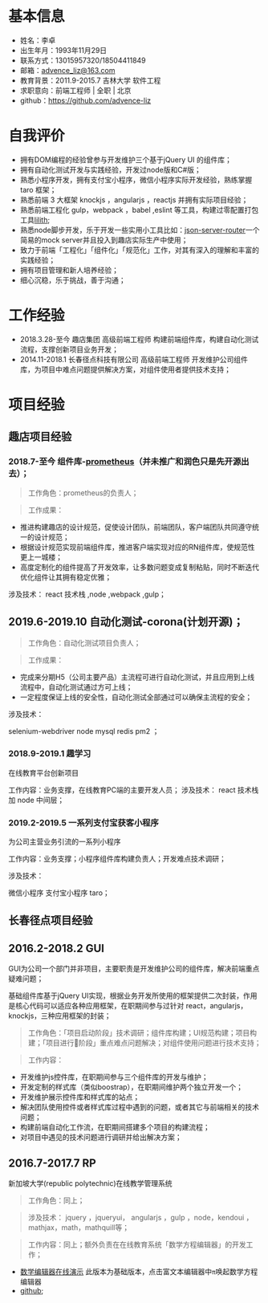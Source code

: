 # 基本信息

- 姓名：李卓
- 出生年月：1993年11月29日 
- 联系方式：13015957320/18504411849 
- 邮箱：advence_liz@163.com
- 教育背景：2011.9-2015.7 吉林大学 软件工程 
- 求职意向：前端工程师 | 全职 | 北京 
- github：https://github.com/advence-liz

# 自我评价

- 拥有DOM编程的经验曾参与开发维护三个基于jQuery UI 的组件库；
- 拥有自动化测试开发与实践经验，开发过node版和C#版；
- 熟悉小程序开发，拥有支付宝小程序，微信小程序实际开发经验，熟练掌握 taro 框架；
- 熟悉前端 3 大框架 knockjs ，angularjs ，reactjs 并拥有实际项目经验；
- 熟悉前端工程化 gulp，webpack ，babel ,eslint 等工具，构建过零配置打包工具[lilith](https://github.com/sharpgui/lilith);
- 熟悉node脚步开发，乐于开发一些实用小工具比如：[json-server-router](https://github.com/advence-liz/json-server-router)一个简易的mock server并且投入到趣店实际生产中使用；
- 致力于前端「工程化」「组件化」「规范化」工作，对其有深入的理解和丰富的实践经验；
- 拥有项目管理和新人培养经验；
- 细心沉稳，乐于挑战，善于沟通；

# 工作经验

- 2018.3.28-至今 趣店集团 高级前端工程师 构建前端组件库，构建自动化测试流程，支撑创新项目业务开发；
- 2014.11-2018.1 长春径点科技有限公司 高级前端工程师 开发维护公司组件库，为项目中难点问题提供解决方案，对组件使用者提供技术支持；

# 项目经验

## 趣店项目经验

### 2018.7-至今 组件库-[prometheus](https://qfed.github.io/prometheus/components/button.html)（并未推广和润色只是先开源出去）；

>工作角色：prometheus的负责人；

>工作成果：

- 推进构建趣店的设计规范，促使设计团队，前端团队，客户端团队共同遵守统一的设计规范；
- 根据设计规范实现前端组件库，推进客户端实现对应的RN组件库，使规范性更上一城楼；
- 高度定制化的组件提高了开发效率，让多数问题变成复制粘贴，同时不断迭代优化组件让其拥有稳定优雅；

涉及技术：
react 技术栈 ,node ,webpack ,gulp；

## 2019.6-2019.10 自动化测试-corona(计划开源)；

> 工作角色：自动化测试项目负责人；

> 工作成果：
- 完成来分期H5（公司主要产品）主流程可进行自动化测试，并且应用到上线流程中，自动化测试通过方可上线；
- 一定程度保证上线的安全性，自动化测试全部通过可以确保主流程的安全；

涉及技术：

selenium-webdriver node mysql redis pm2 ；

### 2018.9-2019.1 趣学习

在线教育平台创新项目

工作内容：业务支撑，在线教育PC端的主要开发人员；
涉及技术：
react 技术栈加 node 中间层；

### 2019.2-2019.5 一系列支付宝获客小程序

为公司主营业务引流的一系列小程序

工作内容：业务支撑；小程序组件库构建负责人；开发难点技术调研；

涉及技术：

微信小程序 支付宝小程序  taro；


## 长春径点项目经验

## 2016.2-2018.2 GUI

GUI为公司一个部门并非项目，主要职责是开发维护公司的组件库，解决前端重点疑难问题；

基础组件库基于jQuery UI实现，根据业务开发所使用的框架提供二次封装，作用是核心代码可以适应各种应用框架，在职期间参与过针对 react，angularjs，knockjs，三种应用框架的封装；

> 工作角色：「项目启动阶段」技术调研；组件库构建；UI规范构建；项目构建；「项目进行阶段」重点难点问题解决；对组件使用问题进行技术支持；

> 工作内容：

- 开发维护js控件库，在职期间参与三个组件库的开发与维护；
- 开发定制的样式库（类似boostrap），在职期间维护两个独立开发一个；
- 开发维护展示控件库和样式库的站点；
- 解决团队使用控件或者样式库过程中遇到的问题，或者其它与前端相关的技术问题；
- 构建前端自动化工作流，在职期间搭建多个项目的构建流程；
- 对项目中遇见的技术问题进行调研并给出解决方案；
  
## 2016.7-2017.7 RP

新加坡大学(republic polytechnic)在线教学管理系统

> 工作角色：同上；

> 涉及技术：
jquery ，jqueryui， angularjs ，gulp ，node，kendoui ，mathjax，math，mathquill等；

> 工作内容：同上；额外负责在在线教育系统「数学方程编辑器」的开发工作；
- [数学编辑器在线演示](https://sharpgui.github.io/keditor/demos/kmath.editor.html)
此版本为基础版本，点击富文本编辑器中`π`唤起数学方程编辑器
- [github](https://github.com/sharpgui/keditor);

